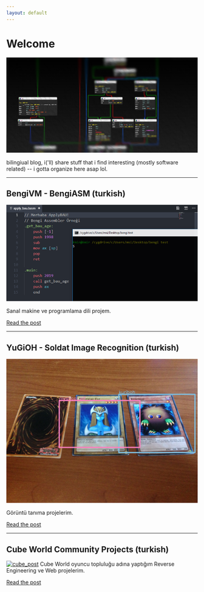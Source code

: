 ```yaml
---
layout: default
---
```


# Welcome

![banner](https://raw.githubusercontent.com/humanova/humanova.github.io/master/assets/img/back2.png)

bilingiual blog, i('ll) share stuff that i find interesting (mostly software related) -- i gotta organize here asap lol. 

---

## BengiVM - BengiASM (turkish) 
[![bengi_post](post/bengi/apply_bau_ornek.gif)](post/bengi)


Sanal makine ve programlama dili projem. 

[Read the post](post/bengi.html)

---
## YuGiOH - Soldat Image Recognition (turkish) 

[![ir_post](post/image_recognition/toplu3.JPG)](post/image_recognition)

Görüntü tanıma projelerim.

[Read the post](post/image_recognition.html)

---
## Cube World Community Projects (turkish) 

[![cube_post](post/cube/cube.gif)](post/cube)
Cube World oyuncu topluluğu adına yaptığım Reverse Engineering ve Web projelerim.

[Read the post](post/cube.html)